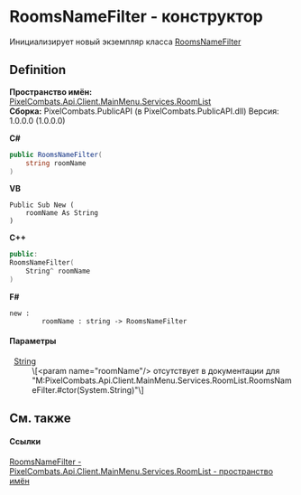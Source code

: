 # RoomsNameFilter - конструктор


Инициализирует новый экземпляр класса <a href="c4616cd2-9f2f-2dce-46ba-0fc93159d512">RoomsNameFilter</a>



## Definition
**Пространство имён:** <a href="ae7ef404-1be2-4da8-5f79-9ca48b77858c">PixelCombats.Api.Client.MainMenu.Services.RoomList</a>  
**Сборка:** PixelCombats.PublicAPI (в PixelCombats.PublicAPI.dll) Версия: 1.0.0.0 (1.0.0.0)

**C#**
``` C#
public RoomsNameFilter(
	string roomName
)
```
**VB**
``` VB
Public Sub New ( 
	roomName As String
)
```
**C++**
``` C++
public:
RoomsNameFilter(
	String^ roomName
)
```
**F#**
``` F#
new : 
        roomName : string -> RoomsNameFilter
```



#### Параметры
<dl><dt>  <a href="https://learn.microsoft.com/dotnet/api/system.string" target="_blank" rel="noopener noreferrer">String</a></dt><dd>\[&lt;param name="roomName"/&gt; отсутствует в документации для "M:PixelCombats.Api.Client.MainMenu.Services.RoomList.RoomsNameFilter.#ctor(System.String)"\]</dd></dl>

## См. также


#### Ссылки
<a href="c4616cd2-9f2f-2dce-46ba-0fc93159d512">RoomsNameFilter - </a>  
<a href="ae7ef404-1be2-4da8-5f79-9ca48b77858c">PixelCombats.Api.Client.MainMenu.Services.RoomList - пространство имён</a>  
